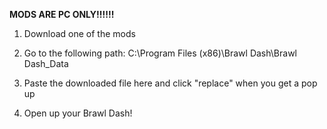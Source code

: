 **MODS ARE PC ONLY!!!!!!**

1. Download one of the mods

2. Go to the following path:
C:\Program Files (x86)\Brawl Dash\Brawl Dash_Data

3. Paste the downloaded file here and click "replace" when you get a pop up

4. Open up your Brawl Dash!
